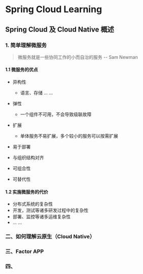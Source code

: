 # Spring Cloud Learning

## Spring Cloud 及 Cloud Native 概述

### 1. 简单理解微服务

> 微服务就是一些协同工作的小而自治的服务 -- Sam Newman

#### 1.1 微服务的优点

- 异构性
  - 语言、存储 ... ...
- 弹性
  - 一个组件不可用，不会导致级联故障
- 扩展
  - 单体服务不易扩展，多个较小的服务可以按需扩展

- 易于部署
- 与组织结构对齐
- 可组合性
- 可替代性

#### 1.2 实施微服务的代价

- 分布式系统的复杂性
- 开发，测试等诸多研发过程中的复杂性
- 部署、监控等诸多运维复杂性
- ... ...



### 二、如何理解云原生（Cloud Native）

### 三、Factor APP

### 四、